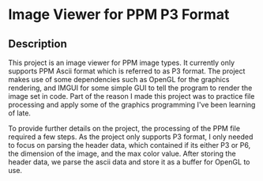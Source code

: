 # Image Viewer for PPM P3 Format

## Description

This project is an image viewer for PPM image types. It currently only supports PPM Ascii format which is referred to as P3 format. The project makes use of some dependencies such as OpenGL for the graphics rendering, and IMGUI for some simple GUI to tell the program to render the image set in code. Part of the reason I made this project was to practice file processing and apply some of the graphics programming I've been learning of late. 

To provide further details on the project, the processing of the PPM file required a few steps. As the project only supports P3 format, I only needed to focus on parsing the header data, which contained if its either P3 or P6, the dimension of the image, and the max color value. After storing the header data, we parse the ascii data and store it as a buffer for OpenGL to use.